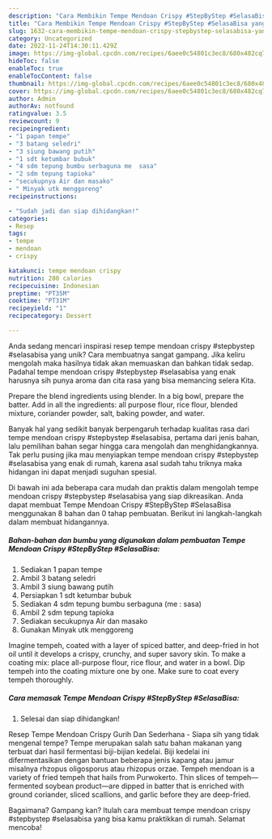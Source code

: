 ```yaml
---
description: "Cara Membikin Tempe Mendoan Crispy #StepByStep #SelasaBisa yang Mantap"
title: "Cara Membikin Tempe Mendoan Crispy #StepByStep #SelasaBisa yang Mantap"
slug: 1632-cara-membikin-tempe-mendoan-crispy-stepbystep-selasabisa-yang-mantap
category: Uncategorized
date: 2022-11-24T14:30:11.429Z
image: https://img-global.cpcdn.com/recipes/6aee0c54801c3ec8/680x482cq70/tempe-mendoan-crispy-stepbystep-selasabisa-foto-resep-utama.jpg
hideToc: false
enableToc: true
enableTocContent: false
thumbnail: https://img-global.cpcdn.com/recipes/6aee0c54801c3ec8/680x482cq70/tempe-mendoan-crispy-stepbystep-selasabisa-foto-resep-utama.jpg
cover: https://img-global.cpcdn.com/recipes/6aee0c54801c3ec8/680x482cq70/tempe-mendoan-crispy-stepbystep-selasabisa-foto-resep-utama.jpg
author: Admin
authorAv: notfound
ratingvalue: 3.5
reviewcount: 9
recipeingredient:
- "1 papan tempe"
- "3 batang seledri"
- "3 siung bawang putih"
- "1 sdt ketumbar bubuk"
- "4 sdm tepung bumbu serbaguna me  sasa"
- "2 sdm tepung tapioka"
- "secukupnya Air dan masako"
- " Minyak utk menggoreng"
recipeinstructions:

- "Sudah jadi dan siap dihidangkan!"
categories:
- Resep
tags:
- tempe
- mendoan
- crispy

katakunci: tempe mendoan crispy 
nutrition: 280 calories
recipecuisine: Indonesian
preptime: "PT35M"
cooktime: "PT31M"
recipeyield: "1"
recipecategory: Dessert

---
```





Anda sedang mencari inspirasi resep tempe mendoan crispy #stepbystep #selasabisa yang unik? Cara membuatnya sangat gampang. Jika keliru mengolah maka hasilnya tidak akan memuaskan dan bahkan tidak sedap. Padahal tempe mendoan crispy #stepbystep #selasabisa yang enak harusnya sih punya aroma dan cita rasa yang bisa memancing selera Kita.





Prepare the blend ingredients using blender. In a big bowl, prepare the batter. Add in all the ingredients: all purpose flour, rice flour, blended mixture, coriander powder, salt, baking powder, and water.

Banyak hal yang sedikit banyak berpengaruh terhadap kualitas rasa dari tempe mendoan crispy #stepbystep #selasabisa, pertama dari jenis bahan, lalu pemilihan bahan segar hingga cara mengolah dan menghidangkannya. Tak perlu pusing jika mau menyiapkan tempe mendoan crispy #stepbystep #selasabisa yang enak di rumah, karena asal sudah tahu triknya maka hidangan ini dapat menjadi suguhan spesial.






Di bawah ini ada beberapa cara mudah dan praktis dalam mengolah tempe mendoan crispy #stepbystep #selasabisa yang siap dikreasikan. Anda dapat membuat Tempe Mendoan Crispy #StepByStep #SelasaBisa menggunakan 8 bahan dan 0 tahap pembuatan. Berikut ini langkah-langkah dalam membuat hidangannya.

<!--inarticleads1-->

##### Bahan-bahan dan bumbu yang digunakan dalam pembuatan Tempe Mendoan Crispy #StepByStep #SelasaBisa:

1. Sediakan 1 papan tempe
1. Ambil 3 batang seledri
1. Ambil 3 siung bawang putih
1. Persiapkan 1 sdt ketumbar bubuk
1. Sediakan 4 sdm tepung bumbu serbaguna (me : sasa)
1. Ambil 2 sdm tepung tapioka
1. Sediakan secukupnya Air dan masako
1. Gunakan  Minyak utk menggoreng


Imagine tempeh, coated with a layer of spiced batter, and deep-fried in hot oil until it develops a crispy, crunchy, and super savory skin. To make a coating mix: place all-purpose flour, rice flour, and water in a bowl. Dip tempeh into the coating mixture one by one. Make sure to coat every tempeh thoroughly. 

<!--inarticleads2-->

##### Cara memasak Tempe Mendoan Crispy #StepByStep #SelasaBisa:


1. Selesai dan siap dihidangkan!

Resep Tempe Mendoan Crispy Gurih Dan Sederhana - Siapa sih yang tidak mengenal tempe? Tempe merupakan salah satu bahan makanan yang terbuat dari hasil fermentasi biji-bijian kedelai. Biji kedelai ini difermentasikan dengan bantuan beberapa jenis kapang atau jamur misalnya rhzopus oligosporus atau rhizopus orzae. Tempeh mendoan is a variety of fried tempeh that hails from Purwokerto. Thin slices of tempeh—fermented soybean product—are dipped in batter that is enriched with ground coriander, sliced scallions, and garlic before they are deep-fried. 

Bagaimana? Gampang kan? Itulah cara membuat tempe mendoan crispy #stepbystep #selasabisa yang bisa kamu praktikkan di rumah. Selamat mencoba!
